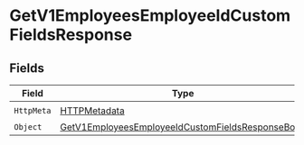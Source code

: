 # GetV1EmployeesEmployeeIdCustomFieldsResponse


## Fields

| Field                                                                                                                         | Type                                                                                                                          | Required                                                                                                                      | Description                                                                                                                   |
| ----------------------------------------------------------------------------------------------------------------------------- | ----------------------------------------------------------------------------------------------------------------------------- | ----------------------------------------------------------------------------------------------------------------------------- | ----------------------------------------------------------------------------------------------------------------------------- |
| `HttpMeta`                                                                                                                    | [HTTPMetadata](../../Models/Components/HTTPMetadata.md)                                                                       | :heavy_check_mark:                                                                                                            | N/A                                                                                                                           |
| `Object`                                                                                                                      | [GetV1EmployeesEmployeeIdCustomFieldsResponseBody](../../Models/Requests/GetV1EmployeesEmployeeIdCustomFieldsResponseBody.md) | :heavy_minus_sign:                                                                                                            | OK                                                                                                                            |